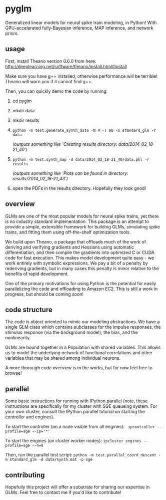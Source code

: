 pyglm
=====

Generalized linear models for neural spike train modeling, in Python! With GPU-accelerated fully-Bayesian inference, MAP inference, and network priors.

usage
-
First, install Theano version 0.6.0 from here:
http://deeplearning.net/software/theano/install.html#install

Make sure you have g++ installed, otherwise performance will be
terrible! Theano will warn you if it cannot find g++.

Then, you can quickly demo the code by running:

1.    cd pyglm
2.    mkdir data
3.    mkdir results
4.    ``python -m test.generate_synth_data -N 4 -T 60 -m standard_glm -r data``

      *(outputs something like 'Creating results directory: data\/2014_02_18-21_40')*
5.    ``python -m test.synth_map -d data/2014_02_18-21_40/data.pkl -r results``

      *(outputs something like 'Plots can be found in directory: results/2014_02_18-21_43')*
6.    open the PDFs in the results directory. Hopefully they look good!

overview
-

GLMs are one of the most popular models for neural spike trains, yet
there is no industry standard implementation. This package is an
attempt to provide a simple, extensible framework for building GLMs,
simulating spike trains, and fitting them using off-the-shelf
optimization tools.

We build upon Theano, a package that offloads much of the work of
deriving and verifying gradients and Hessians using automatic
differentiation, and then compile the gradients into optimized C or
CUDA code for fast execution. This makes model development quite easy -
we work entirely with symbolic expressions. We pay a bit of a penalty
by rederiving gradients, but in many cases this penalty is minor
relative to the benefits of rapid development.

One of the primary motivations for using Python is the potential for
easily parallelizing the code and offloading to Amazon EC2. This is
still a work in progress, but should be coming soon!

code structure
-

The code is object oriented to mimic our modeling abstractions. We
have a single GLM class which contains subclasses for the impulse
responses, the stimulus response (via the background model), the bias,
and the nonlinearity.

GLMs are bound together in a Population with shared variables. This
allows us to model the underlying network of functional correlations
and other variables that may be shared among individual neurons.

A more thorough code overview is in the works, but for now feel free
to browse!

parallel
-

Some basic instructions for running with IPython.parallel (note,
these instructions are specifically for my cluster with SGE queueing system.
For your own cluster, consult the IPython.parallel tutorial on starting
the controller and engines).

To start the controller (on a node visible from all engines):
`` ipcontroller --profile=sge --ip='*'``

To start the engines (on cluster worker nodes):
``ipcluster engines --profile=sge --n=8``

Then, run the parallel test script:
``python -m test.parallel_coord_descent -m standard_glm -d data/synth.mat -p sge``

contributing
-

Hopefully this project will offer a substrate for sharing our expertise
in GLMs. Feel free to contact me if you'd like to contribute!

